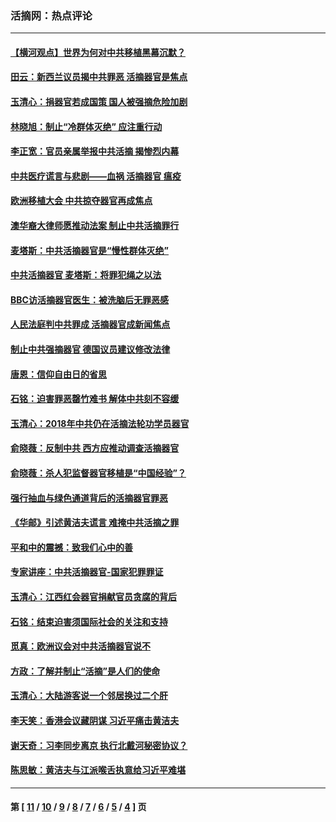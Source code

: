 ### 活摘网：热点评论
---
#### [【横河观点】世界为何对中共移植黑幕沉默？](../../pages/nf5879/n13244249.md?10120430) 
#### [田云：新西兰议员揭中共罪恶 活摘器官是焦点](../../pages/nf5879/n13070629.md?10120430) 
#### [玉清心：捐器官若成国策 国人被强摘危险加剧](../../pages/nf5879/n12802713.md?10120430) 
#### [林晓旭：制止“冷群体灭绝” 应注重行动](../../pages/nf5879/n12779736.md?10120430) 
#### [李正宽：官员亲属举报中共活摘 揭惨烈内幕](../../pages/nf5879/n12684490.md?10120430) 
#### [中共医疗谎言与悲剧——血祸 活摘器官 瘟疫](../../pages/nf5879/n12372103.md?10120430) 
#### [欧洲移植大会 中共掠夺器官再成焦点](../../pages/nf5879/n11538883.md?10120430) 
#### [澳华裔大律师愿推动法案 制止中共活摘罪行](../../pages/nf5879/n11377039.md?10120430) 
#### [麦塔斯：中共活摘器官是“慢性群体灭绝”](../../pages/nf5879/n11350529.md?10120430) 
#### [中共活摘器官 麦塔斯：将罪犯绳之以法](../../pages/nf5879/n11347973.md?10120430) 
#### [BBC访活摘器官医生：被洗脑后无罪恶感](../../pages/nf5879/n11335935.md?10120430) 
#### [人民法庭判中共罪成 活摘器官成新闻焦点](../../pages/nf5879/n11331578.md?10120430) 
#### [制止中共强摘器官 德国议员建议修改法律](../../pages/nf5879/n11249451.md?10120430) 
#### [唐恩：信仰自由日的省思](../../pages/nf5879/n11003525.md?10120430) 
#### [石铭：迫害罪恶罄竹难书  解体中共刻不容缓](../../pages/nf5879/n10942855.md?10120430) 
#### [玉清心：2018年中共仍在活摘法轮功学员器官](../../pages/nf5879/n10914646.md?10120430) 
#### [俞晓薇：反制中共 西方应推动调查活摘器官](../../pages/nf5879/n10794671.md?10120430) 
#### [俞晓薇：杀人犯监督器官移植是“中国经验”？](../../pages/nf5879/n10466427.md?10120430) 
#### [强行抽血与绿色通道背后的活摘器官罪恶](../../pages/nf5879/n10004708.md?10120430) 
#### [《华邮》引述黄洁夫谎言 难掩中共活摘之罪](../../pages/nf5879/n9642309.md?10120430) 
#### [平和中的震撼：致我们心中的善](../../pages/nf5879/n9021123.md?10120430) 
#### [专家讲座：中共活摘器官-国家犯罪罪证](../../pages/nf5879/n8828153.md?10120430) 
#### [玉清心：江西红会器官捐献官员贪腐的背后](../../pages/nf5879/n8522122.md?10120430) 
#### [石铭：结束迫害须国际社会的关注和支持](../../pages/nf5879/n8443497.md?10120430) 
#### [觅真：欧洲议会对中共活摘器官说不](../../pages/nf5879/n8337486.md?10120430) 
#### [方政：了解并制止“活摘”是人们的使命](../../pages/nf5879/n8329214.md?10120430) 
#### [玉清心：大陆游客说一个邻居换过二个肝](../../pages/nf5879/n8291404.md?10120430) 
#### [李天笑：香港会议藏阴谋 习近平痛击黄洁夫](../../pages/nf5879/n8241459.md?10120430) 
#### [谢天奇：习李同步离京 执行北戴河秘密协议？](../../pages/nf5879/n8230418.md?10120430) 
#### [陈思敏：黄洁夫与江派喉舌执意给习近平难堪](../../pages/nf5879/n8222166.md?10120430) 

---
#### 第 [ [11](./11.md?10120430) / [10](./10.md?10120430) / [9](./9.md?10120430) / [8](./8.md?10120430) / [7](./7.md?10120430) / [6](./6.md?10120430) / [5](./5.md?10120430) / [4](./4.md?10120430) ] 页
